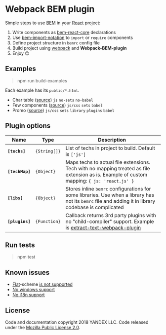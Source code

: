 # Webpack BEM plugin

Simple steps to use [BEM](https://en.bem.info/methodology/quick-start/) in your [React](https://reactjs.org/) project:

1. Write components as [bem-react-core](https://github.com/bem/bem-react-core) declarations
2. Use [bem-import-notation](https://github.com/bem/bem-sdk/tree/master/packages/import-notation#notation) to `import` or `require` components
3. Define project structure in `bemrc` config file
4. Build project using [webpack](https://github.com/webpack/webpack) and **Webpack-BEM-plugin**
5. Enjoy :wink:

## Examples

> npm run build-examples

Each example has its `public/*.html`.

* Char table ([source](examples/char-table)) `js` `no-sets` `no-babel`
* Few components ([source](examples/few-components)) `js/css` `sets` `babel`
* Promo ([source](examples/promo)) `js/css` `sets` `library` `plugins` `babel`

## Plugin options

|Name|Type|Description|
|----|----|-----------|
| **`[techs]`** | `{String[]}` | List of techs in project to build. Default is `['js']` |
| **`[techMap]`** | `{Object}` | Maps techs to actual file extensions. Tech with no mapping treated as file extension as is. Example of custom mapping: `{ js: 'react.js' }` |
| **`[libs]`** | `{Object}` | Stores inline `bemrc` configurations for some libraries. Use when a library has not its `bemrc` file and adding it in library codebase is complicated |
| **`[plugins]`** | `{Function}` | Callback returns 3rd party plugins with no "child-compiler" support. Example is [extract-text-webpack-plugin](https://github.com/webpack-contrib/extract-text-webpack-plugin) |

## Run tests

> npm test

## Known issues

* [Flat](https://en.bem.info/methodology/filestructure/#flat)-scheme [is not supported](https://github.com/bem/webpack-bem-plugin/issues/6)
* [No windows support](https://github.com/bem/webpack-bem-plugin/issues/4)
* [No i18n support](https://github.com/bem/webpack-bem-plugin/issues/7)

## License

Code and documentation copyright 2018 YANDEX LLC. Code released under the [Mozilla Public License 2.0](LICENSE.txt).
